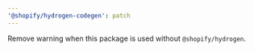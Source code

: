 ```yaml
---
'@shopify/hydrogen-codegen': patch
---
```


Remove warning when this package is used without `@shopify/hydrogen`.

